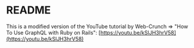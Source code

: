 # README

This is a modified version of the YouTube tutorial by Web-Crunch => "How To Use GraphQL with Ruby on Rails": [https://youtu.be/kSlJH3hrV58](https://youtu.be/kSlJH3hrV58)
